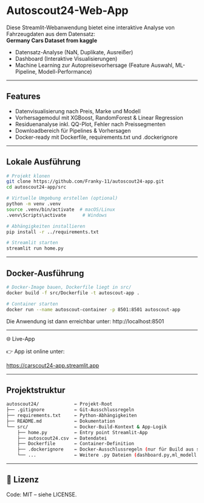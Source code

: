 # Autoscout24-Web-App

Diese Streamlit-Webanwendung bietet eine interaktive Analyse von Fahrzeugdaten 
aus dem Datensatz:   
**Germany Cars Dataset from kaggle** 
* Datensatz-Analyse (NaN, Duplikate, Ausreißer)
* Dashboard (Interaktive Visualisierungen) 
* Machine Learning zur Autopreisevorhersage (Feature Auswahl, ML-Pipeline, Modell-Performance)


---

##  Features

- Datenvisualisierung nach Preis, Marke und Modell
- Vorhersagemodul mit XGBoost, RandomForest & Linear Regression
- Residuenanalyse inkl. QQ-Plot, Fehler nach Preissegmenten
- Downloadbereich für Pipelines & Vorhersagen
- Docker-ready mit Dockerfile, requirements.txt und .dockerignore


---

##  Lokale Ausführung

```bash
# Projekt klonen
git clone https://github.com/Franky-11/autoscout24-app.git
cd autoscout24-app/src

# Virtuelle Umgebung erstellen (optional)
python -m venv .venv
source .venv/bin/activate  # macOS/Linux
.venv\Scripts\activate      # Windows

# Abhängigkeiten installieren
pip install -r ../requirements.txt

# Streamlit starten
streamlit run home.py


```
---

##  Docker-Ausführung

```bash
# Docker-Image bauen, Dockerfile liegt in src/
docker build -f src/Dockerfile -t autoscout-app .

# Container starten
docker run --name autoscout-container -p 8501:8501 autoscout-app
```
Die Anwendung ist dann erreichbar unter:  http://localhost:8501

---

🌐 Live-App  

👉 App ist online unter:

https://carscout24-app.streamlit.app


---

##  Projektstruktur

```bash
autoscout24/             ← Projekt-Root 
├── .gitignore           ← Git-Ausschlussregeln
├── requirements.txt     ← Python-Abhängigkeiten
├── README.md            ← Dokumentation
└── src/                 ← Docker-Build-Kontext & App-Logik
    ├── home.py          ← Entry point Streamlit-App
    ├── autoscout24.csv  ← Datendatei
    ├── Dockerfile       ← Container-Definition
    ├── .dockerignore    ← Docker-Ausschlussregeln (nur für Build aus src/)
    └── ...              ← Weitere .py Dateien (dashboard.py,ml_modell.py etc...)
```

---
## 📜 Lizenz
Code: MIT – siehe LICENSE.